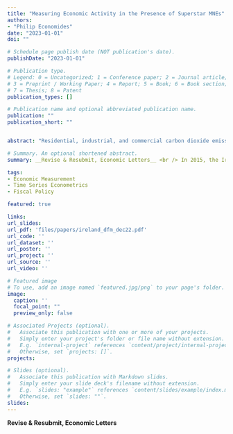 ```yaml
---
title: "Measuring Economic Activity in the Presence of Superstar MNEs"
authors:
- "Philip Economides"
date: "2023-01-01"
doi: ""

# Schedule page publish date (NOT publication's date).
publishDate: "2023-01-01"

# Publication type.
# Legend: 0 = Uncategorized; 1 = Conference paper; 2 = Journal article;
# 3 = Preprint / Working Paper; 4 = Report; 5 = Book; 6 = Book section;
# 7 = Thesis; 8 = Patent
publication_types: []

# Publication name and optional abbreviated publication name.
publication: ""
publication_short: ""


abstract: "Residential, industrial, and commercial carbon dioxide emissions vary substantially across cities and sectors; this variation has led to concerns about the distributional consequences of carbon pricing policies. I develop and estimate a spatial equilibrium model to quantify the incidence from a stylized carbon tax across cities, sectors, and education groups in the U.S. The model features heterogeneous households, firms in multiple locations, sectors that use energy and labor as imperfect substitutes, and region-specific carbon emissions rates due to differences in the fuel mix used to generate electricity. A uniform carbon tax has substantial distributional effects, with uneducated workers in manufacturing bearing the greatest burden. The share of the total tax burden attributable to coal-fired electricity varies significantly across regions. I also use the model to demonstrate that progressive compensation leads to a decline in aggregate carbon emissions relative to flat transfers,  due to a reallocation of workers into cities and sectors that are less carbon-intensive."

# Summary. An optional shortened abstract.
summary: __Revise & Resubmit, Economic Letters__ <br /> In 2015, the Irish economy experienced a 25 percent annual increase in GDP, driven largely by the repositioning of multinational enterprises' intangible assets and their associated revenue streams. We address these distortions in assessing the state of the domestic Irish economy by utilizing a two-step dynamic factor model. We find that real output in Ireland is heavily inflated by the presence these intangible assets and their associated tax minimization schemes. We use our findings to assess the state of the domestic economy and gauge its fiscal position among EU27 member states. 

tags:
- Economic Measurement
- Time Series Econometrics
- Fiscal Policy

featured: true

links:
url_slides: 
url_pdf: 'files/papers/ireland_dfm_dec22.pdf'
url_code: ''
url_dataset: ''
url_poster: ''
url_project: ''
url_source: ''
url_video: ''

# Featured image
# To use, add an image named `featured.jpg/png` to your page's folder. 
image:
  caption: ''
  focal_point: ""
  preview_only: false

# Associated Projects (optional).
#   Associate this publication with one or more of your projects.
#   Simply enter your project's folder or file name without extension.
#   E.g. `internal-project` references `content/project/internal-project/index.md`.
#   Otherwise, set `projects: []`.
projects:

# Slides (optional).
#   Associate this publication with Markdown slides.
#   Simply enter your slide deck's filename without extension.
#   E.g. `slides: "example"` references `content/slides/example/index.md`.
#   Otherwise, set `slides: ""`.
slides: 
---
```


__Revise & Resubmit, Economic Letters__ 
